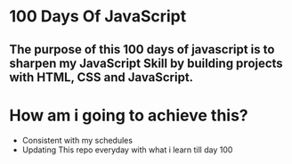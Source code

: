 # 100 Days Of JavaScript
## The purpose of this 100 days of javascript is to sharpen my JavaScript Skill by building projects with HTML, CSS and JavaScript.

# How am i going to achieve this?
* Consistent with my schedules
* Updating This repo everyday with what i learn till day 100